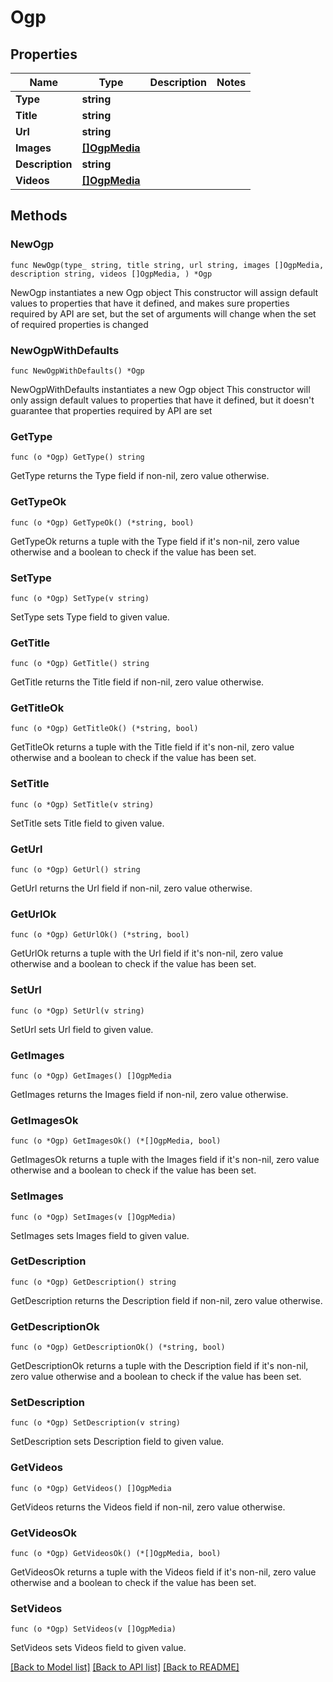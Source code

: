 # Ogp

## Properties

Name | Type | Description | Notes
------------ | ------------- | ------------- | -------------
**Type** | **string** |  | 
**Title** | **string** |  | 
**Url** | **string** |  | 
**Images** | [**[]OgpMedia**](OgpMedia.md) |  | 
**Description** | **string** |  | 
**Videos** | [**[]OgpMedia**](OgpMedia.md) |  | 

## Methods

### NewOgp

`func NewOgp(type_ string, title string, url string, images []OgpMedia, description string, videos []OgpMedia, ) *Ogp`

NewOgp instantiates a new Ogp object
This constructor will assign default values to properties that have it defined,
and makes sure properties required by API are set, but the set of arguments
will change when the set of required properties is changed

### NewOgpWithDefaults

`func NewOgpWithDefaults() *Ogp`

NewOgpWithDefaults instantiates a new Ogp object
This constructor will only assign default values to properties that have it defined,
but it doesn't guarantee that properties required by API are set

### GetType

`func (o *Ogp) GetType() string`

GetType returns the Type field if non-nil, zero value otherwise.

### GetTypeOk

`func (o *Ogp) GetTypeOk() (*string, bool)`

GetTypeOk returns a tuple with the Type field if it's non-nil, zero value otherwise
and a boolean to check if the value has been set.

### SetType

`func (o *Ogp) SetType(v string)`

SetType sets Type field to given value.


### GetTitle

`func (o *Ogp) GetTitle() string`

GetTitle returns the Title field if non-nil, zero value otherwise.

### GetTitleOk

`func (o *Ogp) GetTitleOk() (*string, bool)`

GetTitleOk returns a tuple with the Title field if it's non-nil, zero value otherwise
and a boolean to check if the value has been set.

### SetTitle

`func (o *Ogp) SetTitle(v string)`

SetTitle sets Title field to given value.


### GetUrl

`func (o *Ogp) GetUrl() string`

GetUrl returns the Url field if non-nil, zero value otherwise.

### GetUrlOk

`func (o *Ogp) GetUrlOk() (*string, bool)`

GetUrlOk returns a tuple with the Url field if it's non-nil, zero value otherwise
and a boolean to check if the value has been set.

### SetUrl

`func (o *Ogp) SetUrl(v string)`

SetUrl sets Url field to given value.


### GetImages

`func (o *Ogp) GetImages() []OgpMedia`

GetImages returns the Images field if non-nil, zero value otherwise.

### GetImagesOk

`func (o *Ogp) GetImagesOk() (*[]OgpMedia, bool)`

GetImagesOk returns a tuple with the Images field if it's non-nil, zero value otherwise
and a boolean to check if the value has been set.

### SetImages

`func (o *Ogp) SetImages(v []OgpMedia)`

SetImages sets Images field to given value.


### GetDescription

`func (o *Ogp) GetDescription() string`

GetDescription returns the Description field if non-nil, zero value otherwise.

### GetDescriptionOk

`func (o *Ogp) GetDescriptionOk() (*string, bool)`

GetDescriptionOk returns a tuple with the Description field if it's non-nil, zero value otherwise
and a boolean to check if the value has been set.

### SetDescription

`func (o *Ogp) SetDescription(v string)`

SetDescription sets Description field to given value.


### GetVideos

`func (o *Ogp) GetVideos() []OgpMedia`

GetVideos returns the Videos field if non-nil, zero value otherwise.

### GetVideosOk

`func (o *Ogp) GetVideosOk() (*[]OgpMedia, bool)`

GetVideosOk returns a tuple with the Videos field if it's non-nil, zero value otherwise
and a boolean to check if the value has been set.

### SetVideos

`func (o *Ogp) SetVideos(v []OgpMedia)`

SetVideos sets Videos field to given value.



[[Back to Model list]](../README.md#documentation-for-models) [[Back to API list]](../README.md#documentation-for-api-endpoints) [[Back to README]](../README.md)


